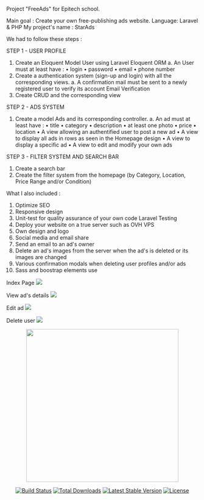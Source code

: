 Project "FreeAds" for Epitech school.

Main goal : Create your own free-publishing ads website.
Language: Laravel & PHP
My project's name : StarAds

We had to follow these steps : 

STEP 1 - USER PROFILE
1. Create an Eloquent Model User using Laravel Eloquent ORM
a. An User must at least have :
• login
• password
• email
• phone number
2. Create a authentication system (sign-up and login) with all the corresponding views.
a. A confirmation mail must be sent to a newly registered user to verify its account Email Verification
3. Create CRUD and the corresponding view


STEP 2 - ADS SYSTEM
1. Create a model Ads and its corresponding controller.
a. An ad must at least have :
• title
• category
• description
• at least one photo
• price
• location
• A view allowing an authentified user to post a new ad
• A view to display all ads in rows as seen in the Homepage design
• A view to display a specific ad
• A view to edit and modify your own ads


STEP 3 - FILTER SYSTEM AND SEARCH BAR
1. Create a search bar
2. Create the filter system from the homepage (by Category, Location, Price Range and/or Condition)


What I also included : 
1. Optimize SEO
2. Responsive design
3. Unit-test for quality assurance of your own code Laravel Testing
4. Deploy your website on a true server such as OVH VPS
5. Own design and logo
6. Social media and email share
7. Send an email to an ad's owner
8. Delete an ad's images from the server when the ad's is deleted or its images are changed
9. Various confirmation modals when deleting user profiles and/or ads
10. Sass and boostrap elements use



Index Page
<img src='https://lh3.googleusercontent.com/pw/AM-JKLVAmo2tzXb-MORsvHfLT1IxrXqxzk4e0tkUtljmgftXT7X2B4cae8LdVvY5K8GAji8vjM1nrXVrvAHNT7rrWd_DcsfU2vIPNKmdVJ_vaMTf7qe_ET4hxlya1YOYV7BzBjk9iqH3VV2FDt3JAFbje5fr=w1919-h931-no?authuser=0'>

View ad's details
<img src='https://lh3.googleusercontent.com/pw/AM-JKLUrLiCG7OsDLSyfHkFc-k3ogYIg6YQaDQvIfiiC9uKgG0qTBv7oQdMl9N_klJGVKwoAReDrCw4e_uhAuIpO4ib3I1OgRWDR0x7TA3oVB4I2H8vWlvQPr1BH8SW_p2k07havQAA1-JM-2F1bW7nNeubp=w1904-h930-no?authuser=0'>

Edit ad
<img src='https://lh3.googleusercontent.com/pw/AM-JKLWwStdPR2zkFa9QCE_9j0Fs016GIsqen2JO9EHPh1RkchhJoxv2Jz1AaM7X1v0-YKV-qggOAM9Czos7VP0GyXATmr75s7EwSOwgVvoUNlrBzpgQ8mevaxwNHyv5gxdll-RmdMIOvAC_GS43jzvRSdfA=w1900-h933-no?authuser=0'>

Delete user
<img src='https://lh3.googleusercontent.com/pw/AM-JKLWmJLnXu1lGLgzEt9X0dNkKWuGTE9yCZcpzHduB7-gmiYVhQpABmF_N9Zw_yRcwSguHXH3GNHexVWoKo7oJ2LE3it5r577NBm8iMozcZwtoRGpGn6nH_-9pd3uY7nHNVqSnRIbrHNDrS1FQAr2Nbzqz=w1911-h928-no?authuser=0'>




<p align="center"><a href="https://laravel.com" target="_blank"><img src="https://raw.githubusercontent.com/laravel/art/master/logo-lockup/5%20SVG/2%20CMYK/1%20Full%20Color/laravel-logolockup-cmyk-red.svg" width="400"></a></p>

<p align="center">
<a href="https://travis-ci.org/laravel/framework"><img src="https://travis-ci.org/laravel/framework.svg" alt="Build Status"></a>
<a href="https://packagist.org/packages/laravel/framework"><img src="https://img.shields.io/packagist/dt/laravel/framework" alt="Total Downloads"></a>
<a href="https://packagist.org/packages/laravel/framework"><img src="https://img.shields.io/packagist/v/laravel/framework" alt="Latest Stable Version"></a>
<a href="https://packagist.org/packages/laravel/framework"><img src="https://img.shields.io/packagist/l/laravel/framework" alt="License"></a>
</p>
